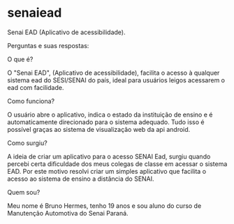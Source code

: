 # senaiead
Senai EAD (Aplicativo de acessibilidade).


Perguntas e suas respostas:

O que é?

O "Senai EAD", (Aplicativo de acessibilidade), facilita o acesso à qualquer sistema ead do SESI/SENAI do país, ideal para usuários leigos acessarem o ead com facilidade.

Como funciona?

O usuário abre o aplicativo, indica o estado da instituição de ensino e é automaticamente direcionado para o sistema adequado. Tudo isso é possível graças ao sistema de visualização web da api android.

Como surgiu?

A ideia de criar um aplicativo para o acesso SENAI Ead, surgiu quando percebi certa dificuldade dos meus colegas de classe em acessar o sistema EAD. Por este motivo resolvi criar um simples aplicativo que facilita o acesso ao sistema de ensino a distância do SENAI.

Quem sou?

Meu nome é Bruno Hermes, tenho 19 anos e sou aluno do curso de Manutenção Automotiva do Senai Paraná.

